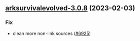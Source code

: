 

## [arksurvivalevolved-3.0.8](https://github.com/truecharts/charts/compare/arksurvivalevolved-3.0.7...arksurvivalevolved-3.0.8) (2023-02-03)

### Fix

-  clean more non-link sources ([#6925](https://github.com/truecharts/charts/issues/6925))
  
  